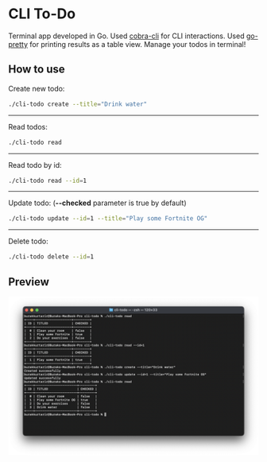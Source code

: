 # CLI To-Do

Terminal app developed in Go. Used <a href="https://github.com/spf13/cobra" target="_blank">cobra-cli</a> for CLI interactions. Used <a href="https://github.com/jedib0t/go-pretty" target="_blank">go-pretty</a> for printing results as a table view. Manage your todos in terminal!

## How to use

Create new todo:

```bash
./cli-todo create --title="Drink water"
```

<hr>
Read todos:

```bash
./cli-todo read
```

<hr>
Read todo by id:

```bash
./cli-todo read --id=1
```

<hr>
Update todo:
(<strong>--checked</strong> parameter is true by default)

```bash
./cli-todo update --id=1 --title="Play some Fortnite OG"
```

<hr>
Delete todo:

```bash
./cli-todo delete --id=1
```

## Preview

<img alt="Screenshot of the terminal app that shows CRUD operations and results" src="./previews/preview.png">
